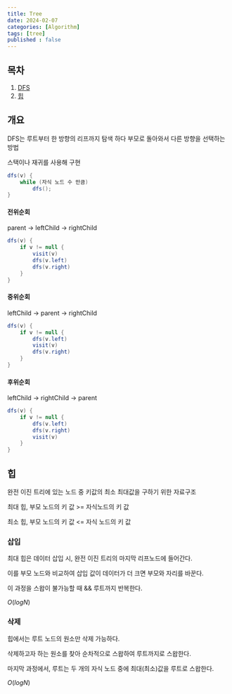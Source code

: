 ```yaml
---
title: Tree
date: 2024-02-07
categories: [Algorithm]
tags: [tree]
published : false
---
```


## 목차

1.  <a href = "#dfs "> DFS </a>
1.  <a href = "#heap "> 힙 </a>

## 개요

DFS는 루트부터 한 방향의 리프까지 탐색 하다 부모로 돌아와서 다른 방향을 선택하는 방법

스택이나 재귀를 사용해 구현

```java
dfs(v) {
    while (자식 노드 수 만큼)
        dfs();
}
```

#### 전위순회

parent -> leftChild -> rightChild

```java
dfs(v) {
    if v != null {
        visit(v)
        dfs(v.left)
        dfs(v.right)
    }
}
```

#### 중위순회

leftChild -> parent -> rightChild

```java
dfs(v) {
    if v != null {
        dfs(v.left)
        visit(v)
        dfs(v.right)
    }
}
```

#### 후위순회

leftChild -> rightChild -> parent

```java
dfs(v) {
    if v != null {
        dfs(v.left)
        dfs(v.right)
        visit(v)
    }
}
```

## 힙

완전 이진 트리에 있는 노드 중 키값의 최소 최대값을 구하기 위한 자료구조

최대 힙, 부모 노드의 키 값 >= 자식노드의 키 값

최소 힙, 부모 노드의 키 값 <= 자식 노드의 키 값

### 삽입

최대 힙은 데이터 삽입 시, 완전 이진 트리의 마지막 리프노드에 들어간다.

이를 부모 노드와 비교하여 삽입 값이 데이터가 더 크면 부모와 자리를 바꾼다.

이 과정을 스왑이 불가능할 때 && 루트까지 반복한다.

$O(logN)$

### 삭제

힙에서는 루트 노드의 원소만 삭제 가능하다.

삭제하고자 하는 원소를 찾아 순차적으로 스왑하여 루트까지로 스왑한다.

마지막 과정에서, 루트는 두 개의 자식 노드 중에 최대(최소)값을 루트로 스왑한다.

$O(logN)$

<pre> 
            
</pre>
